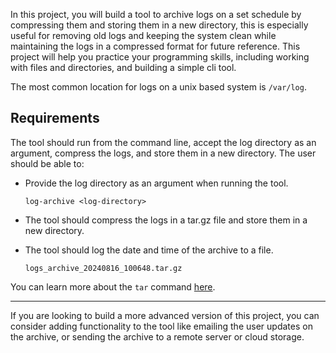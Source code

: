 In this project, you will build a tool to archive logs on a set schedule by compressing them and storing them in a new directory, this is especially useful for removing old logs and keeping the system clean while maintaining the logs in a compressed format for future reference. This project will help you practice your programming skills, including working with files and directories, and building a simple cli tool.

The most common location for logs on a unix based system is `/var/log`.

## Requirements

The tool should run from the command line, accept the log directory as an argument, compress the logs, and store them in a new directory. The user should be able to:

- Provide the log directory as an argument when running the tool.
    
    ```
    log-archive <log-directory>
    ```
    
- The tool should compress the logs in a tar.gz file and store them in a new directory.
- The tool should log the date and time of the archive to a file.
    
    ```
    logs_archive_20240816_100648.tar.gz
    ```
    

You can learn more about the `tar` command [here](https://www.gnu.org/software/tar/manual/tar.html).

---

If you are looking to build a more advanced version of this project, you can consider adding functionality to the tool like emailing the user updates on the archive, or sending the archive to a remote server or cloud storage.